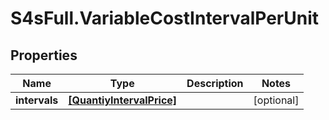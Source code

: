 # S4sFull.VariableCostIntervalPerUnit

## Properties
Name | Type | Description | Notes
------------ | ------------- | ------------- | -------------
**intervals** | [**[QuantiyIntervalPrice]**](QuantiyIntervalPrice.md) |  | [optional] 


